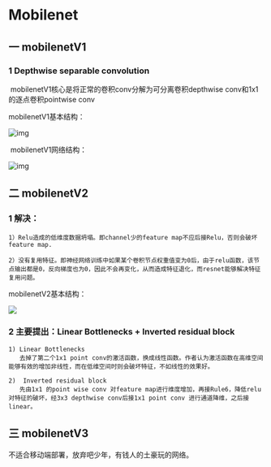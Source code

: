 #                                 Mobilenet

## 一  mobilenetV1

### 1  Depthwise separable convolution

​        mobilenetV1核心是将正常的卷积conv分解为可分离卷积depthwise conv和1x1的逐点卷积pointwise conv

 mobilenetV1基本结构：

![img](https://pic3.zhimg.com/80/v2-2fb755fbd24722bcb35f2d0d291cee22_hd.jpg)

​            mobilenetV1网络结构：

![img](https://chenrudan.github.io/blog/2018/04/05/mobilenetv1v2/mobilenet_4.png)

## 二  mobilenetV2

### 1  解决：

```
1）Relu造成的低维度数据坍塌。即channel少的feature map不应后接Relu，否则会破坏feature map.

2）没有复用特征。即神经网络训练中如果某个卷积节点权重值变为0后，由于relu函数，该节点输出都是0，反向梯度也为0，因此不会再变化，从而造成特征退化，而resnet能够解决特征复用问题。
```

mobilenetV2基本结构：

![](https://pic4.zhimg.com/80/v2-11719566eb9051abff065016cffdf27f_hd.jpg)

### 2  主要提出：Linear Bottlenecks + Inverted residual block

```
1) Linear Bottlenecks
   去掉了第二个1x1 point conv的激活函数，换成线性函数。作者认为激活函数在高维空间能够有效的增加非线性，而在低维空间时则会破坏特征，不如线性的效果好。
   
2)  Inverted residual block
   先由1x1 的point wise conv 对feature map进行维度增加，再接Rule6，降低relu对特征的破坏，经3x3 depthwise conv后接1x1 point conv 进行通道降维，之后接linear。
```



## 三  mobilenetV3

不适合移动端部署，放弃吧少年，有钱人的土豪玩的网络。





